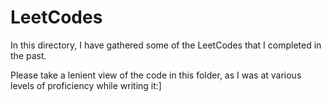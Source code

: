 # LeetCodes

In this directory, I have gathered some of the LeetCodes that I completed in the past.

Please take a lenient view of the code in this folder, as I was at various levels of proficiency while writing it:]

